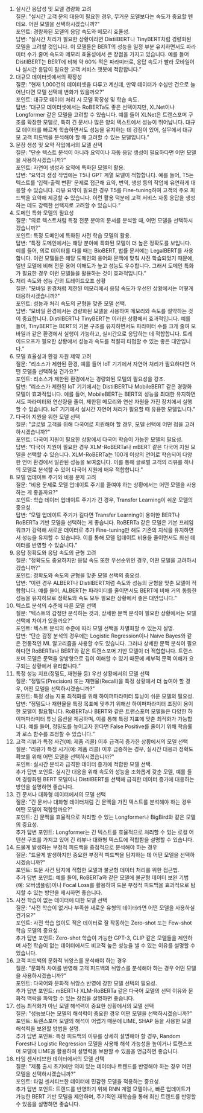 1. 실시간 응답성 및 모델 경량화 고려        
질문: "실시간 고객 문의 대응이 필요한 경우, 무거운 모델보다는 속도가 중요할 텐데요. 어떤 모델을 선택하시겠습니까?"      
포인트: 경량화된 모델의 응답 속도와 메모리 효율성.      
답변: “실시간 처리가 필요한 상황이라면 DistilBERT나 TinyBERT처럼 경량화된 모델을 고려할 것입니다. 이 모델들은 BERT의 성능을 일정 부분 유지하면서도 파라미터 수가 줄어 속도와 메모리 효율성에서 큰 장점을 가지고 있습니다. 예를 들어 DistilBERT는 BERT에 비해 약 60% 적은 파라미터로, 응답 속도가 빨라 모바일이나 실시간 응답이 필요한 고객 서비스 챗봇에 적합합니다.”
2. 대규모 데이터셋에서의 확장성     
질문: "현재 1,000건의 데이터셋을 다루고 계신데, 만약 데이터가 수십만 건으로 늘어난다면 모델 선택에 변화가 있을까요?"        
포인트: 대규모 데이터 처리 시 모델 확장성 및 학습 속도.     
답변: “대규모 데이터셋에서는 RoBERTa도 좋은 선택이지만, XLNet이나 Longformer 같은 모델을 고려할 수 있습니다. 예를 들어 XLNet은 트랜스포머 구조를 확장한 모델로, 특히 긴 문서나 많은 양의 텍스트에서 성능이 뛰어납니다. 대규모 데이터를 빠르게 학습하면서도 성능을 유지하는 데 강점이 있어, 실무에서 대규모 고객 피드백을 분석해야 할 때 고려할 수 있는 모델입니다.”
3. 문장 생성 및 요약 작업에서의 모델 선택       
질문: "단순 텍스트 분석이 아니라 요약이나 자동 응답 생성이 필요하다면 어떤 모델을 사용하시겠습니까?"        
포인트: 자연어 생성과 요약에 특화된 모델의 활용.        
답변: “요약과 생성 작업에는 T5나 GPT 계열 모델이 적합합니다. 예를 들어, T5는 텍스트를 ‘입력-출력 변환’ 문제로 접근해 요약, 번역, 생성 등의 작업에 유연하게 대응할 수 있습니다. 리뷰 요약이 필요한 경우 T5를 Fine-tuning하여 고객의 주요 피드백을 요약해 제공할 수 있습니다. 이런 활용 덕분에 고객 서비스 자동 응답을 생성하는 데도 강력한 선택지로 고려할 수 있습니다.”
4. 도메인 특화 모델의 필요성        
질문: "의료 텍스트처럼 특정 전문 분야의 문서를 분석할 때, 어떤 모델을 선택하시겠습니까?"            
포인트: 특정 도메인에 특화된 사전 학습 모델의 활용.     
답변: “특정 도메인에서는 해당 분야에 특화된 모델이 더 높은 정확도를 보입니다. 예를 들어, 의료 데이터를 다룰 때는 BioBERT, 법률 문서에는 LegalBERT를 사용합니다. 이런 모델들은 해당 도메인의 용어와 문맥에 맞춰 사전 학습되었기 때문에, 일반 모델에 비해 전문 용어 이해도가 높고 성능도 우수합니다. 그래서 도메인 특화가 필요한 경우 이런 모델들을 활용하는 것이 효과적입니다.”
5. 처리 속도와 성능 간의 트레이드오프 상황      
질문: "모바일 환경처럼 제한된 메모리에서 응답 속도가 우선인 상황에서는 어떻게 대응하시겠습니까?"        
포인트: 성능과 처리 속도의 균형을 맞춘 모델 선택.       
답변: “모바일 환경에서는 경량화된 모델을 사용하여 메모리와 속도를 절약하는 것이 중요합니다. DistilBERT나 TinyBERT는 이러한 상황에서 효과적입니다. 예를 들어, TinyBERT는 BERT의 기본 구조를 유지하면서도 파라미터 수를 크게 줄여 모바일과 같은 환경에서 실행이 가능하고, 실시간으로 응답하는 데 적합합니다. 트레이드오프가 필요한 상황에서 성능과 속도를 적절히 타협할 수 있는 좋은 대안입니다.”
6. 모델 효율성과 환경 자원 제약 고려        
질문: "리소스가 제한된 환경, 예를 들어 IoT 기기에서 자연어 처리가 필요하다면 어떤 모델을 선택하실 건가요?"      
포인트: 리소스가 제한된 환경에서는 경량화된 모델의 필요성을 강조.       
답변: “리소스가 제한된 IoT 기기에서는 DistilBERT나 MobileBERT 같은 경량화 모델이 효과적입니다. 예를 들어, MobileBERT는 BERT의 성능을 최대한 유지하면서도 파라미터와 연산량을 줄여, 제한된 메모리와 연산 자원을 가진 장치에서 실행할 수 있습니다. IoT 기기에서 실시간 자연어 처리가 필요할 때 유용한 모델입니다.”
7. 다국어 지원을 위한 모델 선택         
질문: "글로벌 고객을 위해 다국어로 지원해야 할 경우, 모델 선택에 어떤 점을 고려하시겠습니까?"       
포인트: 다국어 지원이 필요한 상황에서 다국어 학습이 가능한 모델의 필요성.       
답변: “다국어 지원이 필요한 경우 XLM-RoBERTa나 mBERT 같은 다국어 지원 모델을 선택할 수 있습니다. XLM-RoBERTa는 100개 이상의 언어로 학습되어 다양한 언어 환경에서 일관된 성능을 보여줍니다. 이를 통해 글로벌 고객의 리뷰를 하나의 모델로 분석할 수 있어 다국어 지원에 매우 적합합니다.”
8. 모델 업데이트 주기와 비용 문제 고려      
질문: "비용 문제로 모델 업데이트 주기를 줄여야 하는 상황에서는 어떤 모델을 사용하는 게 좋을까요?"       
포인트: 학습 데이터 업데이트 주기가 긴 경우, Transfer Learning이 쉬운 모델의 중요성.        
답변: “모델 업데이트 주기가 길다면 Transfer Learning이 용이한 BERT나 RoBERTa 기반 모델을 선택하는 게 좋습니다. RoBERTa 같은 모델은 기본 프레임워크가 강력해 새로운 데이터로 추가 Fine-tuning만 해도 기존의 지식을 유지하면서 성능을 유지할 수 있습니다. 이를 통해 모델 업데이트 비용을 줄이면서도 최신 데이터를 반영할 수 있습니다.”
9. 응답 정확도와 응답 속도의 균형 고려      
질문: "정확도도 중요하지만 응답 속도 또한 우선순위인 경우, 어떤 모델을 고려하시겠습니까?"       
포인트: 정확도와 속도의 균형을 맞춘 모델 선택의 중요성.     
답변: “이런 경우 ALBERT나 DistilBERT처럼 속도와 성능의 균형을 맞춘 모델이 적합합니다. 예를 들어, ALBERT는 파라미터를 줄이면서도 BERT에 비해 거의 동등한 성능을 유지하므로 정확도와 속도 모두 필요한 상황에서 좋은 대안입니다.”
10. 텍스트 분석의 수준에 따른 모델 선택     
질문: "텍스트의 감정만 분석하는 것과, 상세한 문맥 분석이 필요한 상황에서는 모델 선택에 차이가 있을까요?"        
포인트: 텍스트 분석의 수준에 따라 모델 선택을 차별화할 수 있는지 설명.      
답변: “단순 감정 분석의 경우에는 Logistic Regression이나 Naive Bayes와 같은 전통적인 ML 알고리즘을 사용할 수도 있습니다. 그러나 상세한 문맥 분석이 필요하다면 RoBERTa나 BERT와 같은 트랜스포머 기반 모델이 더 적합합니다. 트랜스포머 모델은 문맥을 양방향으로 깊이 이해할 수 있기 때문에 세부적 문맥 이해가 요구되는 상황에서 유리합니다.”
11. 특정 성능 지표(정밀도, 재현율 등) 우선 상황에서의 모델 선택     
질문: "정밀도(Precision) 또는 재현율(Recall)을 특정 상황에서 더 높여야 할 경우, 어떤 모델을 선택하시겠습니까?"      
포인트: 특정 성능 지표 최적화를 위해 하이퍼파라미터 튜닝이 쉬운 모델의 필요성.      
답변: “정밀도나 재현율을 특정 목표에 맞추기 위해선 하이퍼파라미터 조정이 용이한 모델이 필요합니다. RoBERTa나 BERT와 같은 트랜스포머 모델들은 다양한 하이퍼파라미터 튜닝 옵션을 제공하며, 이를 통해 특정 지표에 맞춘 최적화가 가능합니다. 예를 들어, 정밀도를 높이고자 한다면 False Positive를 줄이기 위해 학습률과 로스 함수를 조정할 수 있습니다.”
12. 고객 리뷰가 특정 사건(예: 제품 리콜) 이후 급격히 증가한 상황에서의 모델 선택        
질문: "리뷰가 특정 시기(예: 제품 리콜) 이후 급증하는 경우, 실시간 대응과 정확도 확보를 위해 어떤 모델을 선택하시겠습니까?"      
포인트: 실시간 분석과 급격한 데이터 증가에 적합한 모델 선택.        
추가 답변 포인트: 실시간 대응을 위해 속도와 성능을 조화롭게 갖춘 모델, 예를 들어 경량화된 BERT 모델이나 DistilBERT를 선택해 급격한 데이터 증가에 대응하는 방안을 설명하면 좋습니다.
13. 긴 문서나 대화형 데이터에서의 모델 선택         
질문: "긴 문서나 대화형 데이터처럼 긴 문맥을 가진 텍스트를 분석해야 하는 경우 어떤 모델이 적합할까요?"      
포인트: 긴 문맥을 효율적으로 처리할 수 있는 Longformer나 BigBird와 같은 모델의 중요성.      
추가 답변 포인트: Longformer는 긴 텍스트를 효율적으로 처리할 수 있는 로컬 어텐션 구조를 가지고 있어 긴 리뷰나 대화형 텍스트에 적합함을 설명할 수 있습니다.
14. 드물게 발생하는 부정적 피드백을 중점적으로 분석해야 하는 경우       
질문: "드물게 발생하지만 중요한 부정적 피드백을 탐지하는 데 어떤 모델을 선택하시겠습니까?"          
포인트: 드문 사건 탐지에 적합한 모델과 불균형 데이터 처리를 위한 접근법.        
추가 답변 포인트: 예를 들어, RoBERTa와 같은 모델에 불균형 데이터 보완 기법(예: 오버샘플링)이나 Focal Loss를 활용하여 드문 부정적 피드백을 효과적으로 탐지할 수 있는 방안을 제시하면 좋습니다.
15. 사전 학습이 없는 데이터에 대한 모델 선택        
질문: "사전 학습이 없거나 부족한 새로운 유형의 데이터라면 어떤 모델을 사용하실 건가요?"     
포인트: 사전 학습 없이도 적은 데이터로 잘 작동하는 Zero-shot 또는 Few-shot 학습 모델의 중요성.      
추가 답변 포인트: Zero-shot 학습이 가능한 GPT-3, CLIP 같은 모델들을 제안하며 사전 학습이 없는 데이터에서도 비교적 높은 성능을 낼 수 있는 이유를 설명할 수 있습니다.
16. 고객 피드백의 문화적 뉘앙스를 분석해야 하는 경우        
질문: "문화적 차이를 반영해 고객 피드백의 뉘앙스를 분석해야 하는 경우 어떤 모델을 사용하시겠습니까?"        
포인트: 다국어와 문화적 뉘앙스 반영에 강한 모델 선택의 필요성.      
추가 답변 포인트: mBERT나 XLM-RoBERTa 같은 다국어 모델의 선택 이유와 문화적 맥락을 파악할 수 있는 장점을 설명하면 좋습니다.
17. 성능 최적화가 아닌 모델 해석력이 중요한 상황에서의 모델 선택        
질문: "성능보다는 모델의 해석력이 중요한 경우 어떤 모델을 선택하시겠습니까?"        
포인트: 트랜스포머 모델의 해석이 어렵기 때문에 LIME, SHAP 등을 사용한 모델 해석력을 보완할 방법을 설명.     
추가 답변 포인트: 특정 피드백의 이유를 상세히 설명해야 할 경우, Random Forest나 Logistic Regression 모델을 사용해 해석 가능성을 높이거나 트랜스포머 모델에 LIME을 활용하여 설명력을 보완할 수 있음을 언급하면 좋습니다.
18. 타임 센서티브한 데이터에서의 모델 선택      
질문: "제품 출시 초기에만 의미 있는 데이터나 트렌드를 반영해야 하는 경우 어떤 모델을 선택하시겠습니까?"     
포인트: 타임 센서티브한 데이터에 민감한 모델을 적용하는 중요성.     
추가 답변 포인트: 트렌드를 반영하기 위해 RNN 계열 모델이나, 빠른 업데이트가 가능한 BERT 기반 모델을 제안하며, 주기적인 재학습을 통해 최신 트렌드를 반영할 수 있음을 설명하면 좋습니다.